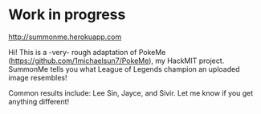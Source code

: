 # Work in progress

http://summonme.herokuapp.com

Hi! This is a -very- rough adaptation of PokeMe (https://github.com/1michaelsun7/PokeMe), my HackMIT project. SummonMe tells you what League of Legends champion an uploaded image resembles!

Common results include: Lee Sin, Jayce, and Sivir. Let me know if you get anything different!
